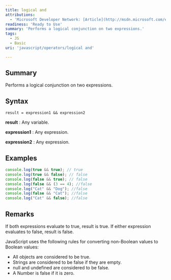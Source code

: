 ```yaml
---
title: logical and
attributions:
  - 'Microsoft Developer Network: [Article](http://msdn.microsoft.com/en-us/library/ie/719e8e30(v=vs.94).aspx)'
readiness: 'Ready to Use'
summary: 'Performs a logical conjunction on two expressions.'
tags:
  - JS
  - Basic
uri: 'javascript/operators/logical and'

---
```

## Summary

Performs a logical conjunction on two expressions.

## Syntax

    result = expression1 && expression2

**result**
:   Any variable.

**expression1**
:   Any expression.

**expression2**
:   Any expression.

## Examples

``` js
console.log(true && true); // true
console.log(true && false); // false
console.log(false && true); // false
console.log(false && (3 == 4); //false
console.log("Cat" && "Dog"); //false
console.log(false && "Cat"); //false
console.log("Cat" && false); //false
```

## Remarks

If both expressions evaluate to true, result is true. If either expression evaluates to false, result is false.

JavaScript uses the following rules for converting non-Boolean values to Boolean values:

-   All objects are considered to be true.
-   Strings are considered to be false if they are empty.
-   null and undefined are considered to be false.
-   A Number is false if it is zero.

